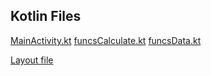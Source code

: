 ## Kotlin Files

[MainActivity.kt](app/src/main/java/com/ferhat/dailyspendcalculator/MainActivity.kt)
[funcsCalculate.kt](app/src/main/java/com/ferhat/dailyspendcalculator/funcsCalculate.kt)
[funcsData.kt](app/src/main/java/com/ferhat/dailyspendcalculator/)

[Layout file](app/src/main/res/layout/activity_main.xml)
